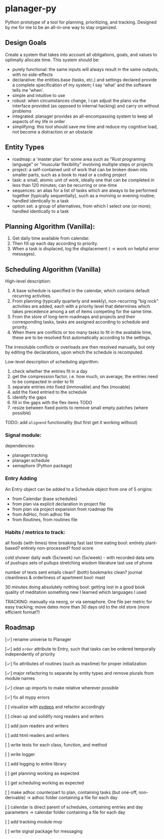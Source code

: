 # planager-py
Python prototype of a tool for planning, prioritizing, and tracking. Designed by me for me to be an all-in-one way to stay organized.

## Design Goals

Create a system that takes into account all obligations, goals, and values to optimally allocate time. This system should be:

* purely functional: the same inputs will always result in the same outputs, with no side-effects
* declarative: the entities.base (tasks, etc.) and settings declared provide a complete specification of my system; I say 'what' and the software tells me 'when'.
* simple and intuitive to use
* robust: when circumstances change, I can adjust the plans via the interface provided (as opposed to internal hacking) and carry on without problems
* integrated: planager provides an all-encompassing system to keep all aspects of my life in order
* simplifying: this tool should save me time and reduce my cognitive load, not become a distraction or an obstacle

## Entity Types

* roadmap: a 'master plan' for some area such as "Rust programing language" or "muscular flexibility" involving multiple steps or projects
* project: a self-contained unit of work that can be broken down into smaller parts, such as a book to read or a coding project
* task: a small, atomic unit of work, ideally one that can be completed in less than 120 minutes; can be recurring or one-time
* sequences: an alias for a list of tasks which are always to be performed together (typically sequentially), such as a morning or evening routine; handled identically to a task
* option set: a group of alternatives, from which I select one (or more); handled identically to a task

## Planning Algorithm (Vanilla):

1. Get daily time available from calendar. 
2. Then fill up each day according to priority. 
3. When a task is displaced, log the displacement ( -> work on helpful error messages).

## Scheduling Algorithm (Vanilla)

High-level description:

1. A base schedule is specified in the calendar, which contains default recurring activities.
2. From planning (typically quarterly and weekly), non-recurring "big rock" activities are added, each with a priority level that determines which takes precedence among a set of items competing for the same time. 
3. From the store of long-term roadmaps and projects and their corresponding tasks, tasks are assigned according to schedule and priority.
4. When there are conflicts or too many tasks to fit in the available time, these are to be resolved first automatically according to the settings. 

The irresoluble conflicts or overloads are then resolved manually, but only by editing the declarations, upon which the schedule is recomputed.

Low-level description of scheduling algorithm:

1. check whether the entries fit in a day
2. get the compression factor, i.e. how much, on average, the entries need to be compacted in order to fit
3. separate entries into fixed (immovable) and flex (movable)
4. add the fixed entried to the schedule
5. identify the gaps
6. fill in the gaps with the flex items TODO
7. resize between fixed points to remove small empty patches (where possible)

TODO: add `alignend` functionality (but first get it working without)

### Signal module:

dependencies:

* planager.tracking
* planager.schedule
* semaphore (Python package)

### Entry Adding

An Entry object can be added to a Schedule object from one of 5 origins:

* from Calendar (base schedules)
* from plan via explicit declaration in project file
* from plan via project expansion from roadmap file
* from AdHoc, from adhoc file
* from Routines, from routines file


### Habits / metrics to track:

all foods (with times)
time breaking fast
last time eating
bool: entirely plant-based? entirely non-processed?
food score

cold shower
daily walk (5x/week)
run (5x/week) - with recorded data
sets of pushups
sets of pullups
stretching
wisdom literature
last use of phone

number of texts sent
emails clean? (both) bookmarks clean?
journal
cleanliness & orderliness of apartment
bool: mast


30 minutes doing absolutely nothing
bool: getting lost in a good book
quality of meditation
something new I learned
which languages I used


TRACKING: manually via neorg, or via semaphore. One file per metric for easy tracking; move dates more than 30 days old to the old store (more efficient format?)


## Roadmap

[✓] rename universe to Planager

[✓] add `order` attribute to Entry, such that tasks can be ordered temporally independently of priority

[✓] fix attributes of routines (such as maxtime) for proper initialization

[✓] major refactoring to separate by entity types and remove plurals from module names

[✓] clean up imports to make relative wherever possible

[✓] fix all mypy errors

[ ] visualize with [pydeps](https://github.com/thebjorn/pydeps) and refactor accordingly

[ ] clean up and solidify norg readers and writers

[ ] add json readers and writers

[ ] add html readers and writers

[ ] write tests for each class, function, and method

[ ] write logger

[ ] add logging to entire library

[ ] get planning working as expected

[ ] get scheduling working as expected

[ ] make adhoc counterpart to plan, containing tasks (but one-off, non-derivable) -> adhoc folder containing a file for each day

[ ] calendar is direct parent of schedules, containing entries and day parameters -> calendar folder containing a file for each day

[ ] add tracking module mvp

[ ] write signal package for messaging
